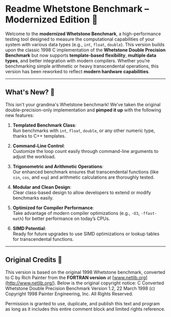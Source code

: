 # Readme Whetstone Benchmark – **Modernized Edition** 🚀

Welcome to the **modernized Whetstone Benchmark**, a high-performance testing tool designed to measure the computational capabilities of your system with various data types (e.g., `int`, `float`, `double`). This version builds upon the classic 1998 C implementation of the **Whetstone Double Precision Benchmark** but now supports **template-based flexibility**, **multiple data types**, and better integration with modern compilers. Whether you’re benchmarking simple arithmetic or heavy transcendental operations, this version has been reworked to reflect **modern hardware capabilities**.

---

## What's New? 🌟

This isn't your grandma's Whetstone benchmark! We’ve taken the original double-precision-only implementation and **pimped it up** with the following new features:

1. **Templated Benchmark Class**:  
   Run benchmarks with `int`, `float`, `double`, or any other numeric type, thanks to C++ templates.

2. **Command-Line Control**:  
   Customize the loop count easily through command-line arguments to adjust the workload.

3. **Trigonometric and Arithmetic Operations**:  
   Our enhanced benchmark ensures that transcendental functions (like `sin`, `cos`, and `exp`) and arithmetic calculations are thoroughly tested.

4. **Modular and Clean Design**:  
   Clear class-based design to allow developers to extend or modify benchmarks easily.

5. **Optimized for Compiler Performance**:  
   Take advantage of modern compiler optimizations (e.g., `-O3`, `-ffast-math`) for better performance on today’s CPUs.

6. **SIMD Potential**:  
   Ready for future upgrades to use SIMD optimizations or lookup tables for transcendental functions.

---

## Original Credits 📜  

This version is based on the original 1998 Whetstone benchmark, converted to C by Rich Painter from the **FORTRAN version** at [www.netlib.org](http://www.netlib.org/). Below is the original copyright notice:
C Converted Whetstone Double Precision Benchmark
Version 1.2, 22 March 1998
(c) Copyright 1998 Painter Engineering, Inc.
All Rights Reserved.

Permission is granted to use, duplicate, and publish this text and program as long as it includes this entire comment block and limited rights reference.




